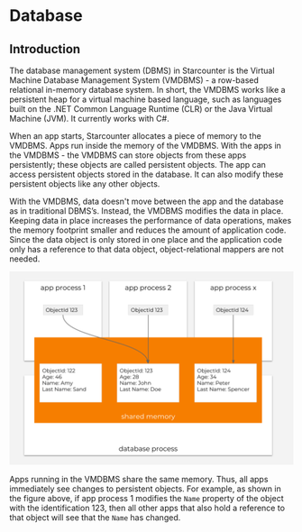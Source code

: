 # Database

## Introduction

The database management system \(DBMS\) in Starcounter is the Virtual Machine Database Management System \(VMDBMS\) - a row-based relational in-memory database system. In short, the VMDBMS works like a persistent heap for a virtual machine based language, such as languages built on the .NET Common Language Runtime \(CLR\) or the Java Virtual Machine \(JVM\). It currently works with C\#.

When an app starts, Starcounter allocates a piece of memory to the VMDBMS. Apps run inside the memory of the VMDBMS. With the apps in the VMDBMS - the VMDBMS can store objects from these apps persistently; these objects are called persistent objects. The app can access persistent objects stored in the database. It can also modify these persistent objects like any other objects.

With the VMDBMS, data doesn't move between the app and the database as in traditional DBMS’s. Instead, the VMDBMS modifies the data in place. Keeping data in place increases the performance of data operations, makes the memory footprint smaller and reduces the amount of application code. Since the data object is only stored in one place and the application code only has a reference to that data object, object-relational mappers are not needed.

![The VMDBMS with multiple apps](../../.gitbook/assets/shared-memory.png)

Apps running in the VMDBMS share the same memory. Thus, all apps immediately see changes to persistent objects. For example, as shown in the figure above, if app process 1 modifies the `Name` property of the object with the identification 123, then all other apps that also hold a reference to that object will see that the `Name` has changed.




